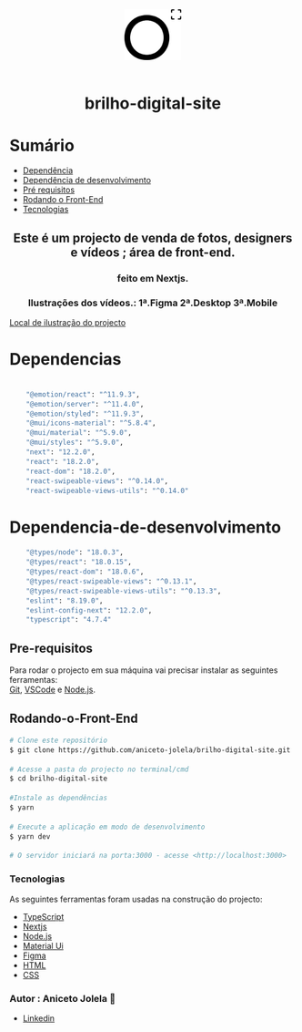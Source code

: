 
<div style='text-align:center '>
    <img src='public/img/logo.svg' width=100 /><br/><br/>
    <h1>brilho-digital-site</h1>
</div>

# Sumário

* [Dependência](#dependencias)
* [Dependência de desenvolvimento](#dependencia-de-desenvolvimento)
* [Pré requisitos](#pre-requisitos)
* [Rodando o Front-End](#rodando-o-front-end)
* [Tecnologias](#tecnologias)


<div style='text-align:center '>
    <h2>Este é um projecto de venda de <strong> fotos, designers e vídeos </strong>; área de front-end.</h2> 
    <h3>feito em Nextjs.</h3>
    <h3>Ilustrações dos vídeos.: 1ª.Figma 2ª.Desktop 3ª.Mobile</h3>
</div>

[Local de ilustração do projecto](public/videos/site)


# Dependencias

```bash

    "@emotion/react": "^11.9.3",
    "@emotion/server": "^11.4.0",
    "@emotion/styled": "^11.9.3",
    "@mui/icons-material": "^5.8.4",
    "@mui/material": "^5.9.0",
    "@mui/styles": "^5.9.0",
    "next": "12.2.0",
    "react": "18.2.0",
    "react-dom": "18.2.0",
    "react-swipeable-views": "^0.14.0",
    "react-swipeable-views-utils": "^0.14.0"
```
# Dependencia-de-desenvolvimento
```bash
    "@types/node": "18.0.3",
    "@types/react": "18.0.15",
    "@types/react-dom": "18.0.6",
    "@types/react-swipeable-views": "^0.13.1",
    "@types/react-swipeable-views-utils": "^0.13.3",
    "eslint": "8.19.0",
    "eslint-config-next": "12.2.0",
    "typescript": "4.7.4"
```
## Pre-requisitos

Para rodar o projecto em sua máquina vai precisar instalar as seguintes ferramentas:</br>
[Git](https://git-scm.com), [VSCode](https://code.visualstudio.com/) e [Node.js](https://nodejs.org/en/).</br>


## Rodando-o-Front-End

```bash
# Clone este repositório
$ git clone https://github.com/aniceto-jolela/brilho-digital-site.git

# Acesse a pasta do projecto no terminal/cmd
$ cd brilho-digital-site

#Instale as dependências
$ yarn

# Execute a aplicação em modo de desenvolvimento 
$ yarn dev

# O servidor iniciará na porta:3000 - acesse <http://localhost:3000>
```
### Tecnologias

As seguintes ferramentas foram usadas na construção do projecto:

- [TypeScript](https://www.typescriptlang.org/)
- [Nextjs](https://nextjs.org/docs)
- [Node.js](https://nodejs.org/en)
- [Material Ui](https://mui.com)
- [Figma](https://www.figma.com/)
- [HTML](https://developer.mozilla.org/pt-BR/docs/Web/HTML)
- [CSS](https://developer.mozilla.org/pt-BR/docs/Web/CSS)

### Autor : Aniceto Jolela 🥰
- [Linkedin](https://www.linkedin.com/in/aniceto-jolela-076547184/)
